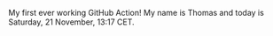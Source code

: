My first ever working GitHub Action!
My name is Thomas and today is Saturday, 21 November, 13:17 CET. 
